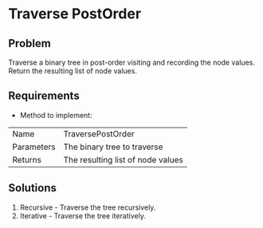 # Traverse PostOrder

## Problem
Traverse a binary tree in post-order visiting and recording the node values.
Return the resulting list of node values.

## Requirements

- Method to implement:  

|            |                                                               |
|------------|---------------------------------------------------------------|
| Name       | TraversePostOrder                                             |
| Parameters | The binary tree to traverse                                   |
| Returns    | The resulting list of node values                             |

## Solutions
1. Recursive - Traverse the tree recursively.
2. Iterative - Traverse the tree iteratively.